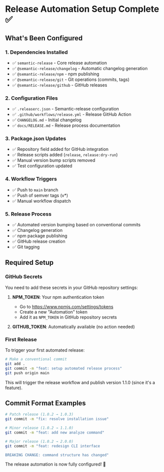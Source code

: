 # Release Automation Setup Complete ✅

## What's Been Configured

### 1. Dependencies Installed
- ✅ `semantic-release` - Core release automation
- ✅ `@semantic-release/changelog` - Automatic changelog generation
- ✅ `@semantic-release/npm` - npm publishing
- ✅ `@semantic-release/git` - Git operations (commits, tags)
- ✅ `@semantic-release/github` - GitHub releases

### 2. Configuration Files
- ✅ `.releaserc.json` - Semantic-release configuration
- ✅ `.github/workflows/release.yml` - Release GitHub Action
- ✅ `CHANGELOG.md` - Initial changelog
- ✅ `docs/RELEASE.md` - Release process documentation

### 3. Package.json Updates
- ✅ Repository field added for GitHub integration
- ✅ Release scripts added (`release`, `release:dry-run`)
- ✅ Manual version bump scripts removed
- ✅ Test configuration updated

### 4. Workflow Triggers
- ✅ Push to `main` branch
- ✅ Push of semver tags (v*)
- ✅ Manual workflow dispatch

### 5. Release Process
- ✅ Automated version bumping based on conventional commits
- ✅ Changelog generation
- ✅ npm package publishing
- ✅ GitHub release creation
- ✅ Git tagging

## Required Setup

### GitHub Secrets
You need to add these secrets in your GitHub repository settings:

1. **NPM_TOKEN**: Your npm authentication token
   - Go to https://www.npmjs.com/settings/tokens
   - Create a new "Automation" token
   - Add it as `NPM_TOKEN` in GitHub repository secrets

2. **GITHUB_TOKEN**: Automatically available (no action needed)

### First Release
To trigger your first automated release:

```bash
# Make a conventional commit
git add .
git commit -m "feat: setup automated release process"
git push origin main
```

This will trigger the release workflow and publish version 1.1.0 (since it's a feature).

## Commit Format Examples

```bash
# Patch release (1.0.2 → 1.0.3)
git commit -m "fix: resolve installation issue"

# Minor release (1.0.2 → 1.1.0)
git commit -m "feat: add new analyze command"

# Major release (1.0.2 → 2.0.0)
git commit -m "feat: redesign CLI interface

BREAKING CHANGE: command structure has changed"
```

The release automation is now fully configured! 🎉
